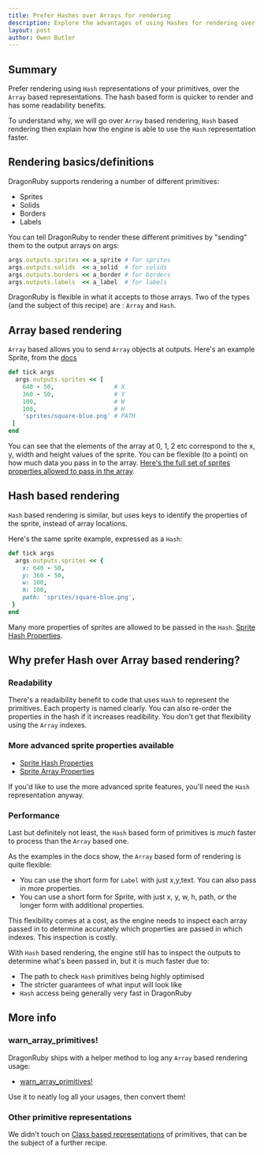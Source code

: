 ```yaml
---
title: Prefer Hashes over Arrays for rendering
description: Explore the advantages of using Hashes for rendering over Arrays.
layout: post
author: Owen Butler
---
```


## Summary

Prefer rendering using `Hash` representations of your primitives, over the `Array` based representations. The hash based form is quicker to render and has some readability benefits.

To understand why, we will go over `Array` based rendering, `Hash` based rendering then explain how the engine is able to use the `Hash` representation faster.

## Rendering basics/definitions

DragonRuby supports rendering a number of different primitives:

- Sprites
- Solids
- Borders
- Labels

You can tell DragonRuby to render these different primitives by "sending" them to the output arrays on args:

``` ruby
args.outputs.sprites << a_sprite # for sprites
args.outputs.solids  << a_solid  # for solids
args.outputs.borders << a_border # for borders
args.outputs.labels  << a_label  # for labels
```

DragonRuby is flexible in what it accepts to those arrays. Two of the types (and the subject of this recipe) are : `Array` and `Hash`.

## Array based rendering

`Array` based allows you to send `Array` objects at outputs. Here's an example Sprite, from the [docs](http://docs.dragonruby.org.s3-website-us-east-1.amazonaws.com/#---how-to-render-a-sprite-using-an-array)

``` ruby
def tick args
  args.outputs.sprites << [
    640 - 50,                 # X
    360 - 50,                 # Y
    100,                      # W
    100,                      # H
    'sprites/square-blue.png' # PATH
 ]
end
```

You can see that the elements of the array at 0, 1, 2 etc correspond to the x, y, width and height values of the sprite. You can be flexible (to a point) on how much data you pass in to the array. [Here's the full set of sprites properties allowed to pass in the array](http://docs.dragonruby.org.s3-website-us-east-1.amazonaws.com/#---more-sprite-properties-as-an-array).

## Hash based rendering

`Hash` based rendering is similar, but uses  keys to identify the properties of the sprite, instead of array locations.

Here's the same sprite example, expressed as a `Hash`:

``` ruby
def tick args
  args.outputs.sprites << {
    x: 640 - 50,
    y: 360 - 50,
    w: 100,
    h: 100,
    path: 'sprites/square-blue.png',
 }
end
```

Many more properties of sprites are allowed to be passed in the `Hash`. [Sprite Hash Properties](http://docs.dragonruby.org.s3-website-us-east-1.amazonaws.com/#---different-sprite-representations).

## Why prefer Hash over Array based rendering?

### Readability

There's a readaibility benefit to code that uses `Hash` to represent the primitives. Each property is named clearly. You can also re-order the properties in the hash if it increases readibility. You don't get that flexibility using the `Array` indexes.

### More advanced sprite properties available

- [Sprite Hash Properties](http://docs.dragonruby.org.s3-website-us-east-1.amazonaws.com/#---different-sprite-representations)
- [Sprite Array Properties](http://docs.dragonruby.org.s3-website-us-east-1.amazonaws.com/#---more-sprite-properties-as-an-array)

If you'd like to use the more advanced sprite features, you'll need the `Hash` representation anyway.

### Performance

Last but definitely not least, the `Hash` based form of primitives is _much_ faster to process than the `Array` based one.

As the examples in the docs show, the `Array` based form of rendering is quite flexible:

- You can use the short form for `Label` with just x,y,text. You can also pass in more properties.
- You can use a short form for Sprite, with just x, y, w, h, path, or the longer form with additional properties.

This flexibility comes at a cost, as the engine needs to inspect each array passed in to determine accurately which properties are passed in which indexes. This inspection is costly.

With `Hash` based rendering, the engine still has to inspect the outputs to determine what's been passed in, but it is much faster due to:

- The path to check `Hash` primitives being highly optimised
- The stricter guarantees of what input will look like
- `Hash` access being generally very fast in DragonRuby

## More info

### warn_array_primitives!

DragonRuby ships with a helper method to log any `Array` based rendering usage:

- [warn_array_primitives!](http://docs.dragonruby.org.s3-website-us-east-1.amazonaws.com/#-----warn_array_primitives!-)

Use it to neatly log all your usages, then convert them!

### Other primitive representations

We didn't touch on [Class based representations](http://docs.dragonruby.org.s3-website-us-east-1.amazonaws.com/#---different-sprite-representations) of primitives, that can be the subject of a further recipe.